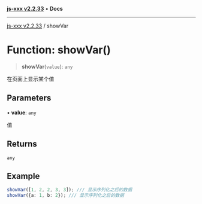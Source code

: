 [**js-xxx v2.2.33**](../README.md) • **Docs**

***

[js-xxx v2.2.33](../README.md) / showVar

# Function: showVar()

> **showVar**(`value`): `any`

在页面上显示某个值

## Parameters

• **value**: `any`

值

## Returns

`any`

## Example

```ts
showVar([1, 2, 2, 3, 3]); /// 显示序列化之后的数据
showVar({a: 1, b: 2}); /// 显示序列化之后的数据
```
